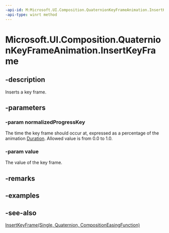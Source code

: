```yaml
---
-api-id: M:Microsoft.UI.Composition.QuaternionKeyFrameAnimation.InsertKeyFrame(System.Single,Windows.Foundation.Numerics.Quaternion)
-api-type: winrt method
---
```


<!-- Method syntax
public void InsertKeyFrame(System.Single normalizedProgressKey, Windows.Foundation.Numerics.Quaternion value)
-->

# Microsoft.UI.Composition.QuaternionKeyFrameAnimation.InsertKeyFrame

## -description
Inserts a key frame.

## -parameters
### -param normalizedProgressKey
The time the key frame should occur at, expressed as a percentage of the animation [Duration](keyframeanimation_duration.md). Allowed value is from 0.0 to 1.0.

### -param value
The value of the key frame.

## -remarks

## -examples

## -see-also
[InsertKeyFrame(Single, Quaternion, CompositionEasingFunction)](quaternionkeyframeanimation_insertkeyframe_946091183.md)
